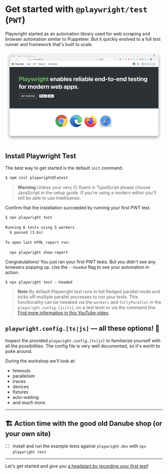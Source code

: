 # Get started with `@playwright/test` (`PWT`)

Playwright started as an automation library used for web scraping and browser automation similar to Puppeteer. But it quickly evolved to a full test runner and framework that's built to scale.

![Playwright homepage](../../assets/pwt-homepage.png)
## Install Playwright Test

The best way to get started is the default `init` command.

```bash
$ npm init playwright@latest
```
> **Warning** Unless your very (!) fluent in TypeScript please choose JavaScript in the setup guide. If you're using a modern editor you'll still be able to use Intellisense.

Confirm that the installation succeeded by running your first PWT test.

```
$ npx playwright test

Running 6 tests using 5 workers
  6 passed (3.6s)

To open last HTML report run:

  npx playwright show-report
```
Congratulations! You just ran your first PWT tests. But you didn't see any browsers popping up. Use the `--headed` flag to see your automation in action.

```
$ npx playwright test --headed
```

> **Note**
> By default Playwright test runs in full fledged parallel mode and kicks off multiple parallel processes to run your tests. This functionality can be tweaked via the `workers` and `fullyParallel` in the `playwright.config.[js|ts]`, on a test level or via the command line. [Find more information in this YouTube video](https://www.youtube.com/watch?v=fG0YePSS5iA&list=PLMZDRUOi3a8NtMq3PUS5iJc2pee38rurc&index=11).

## `playwright.config.[ts|js]` — all these options! 🤯

Inspect the provided `playwright.config.[ts|js]` to familiarize yourself with all the possibilities. The config file is very well documented, so it's worth to poke around.

During the workshop we'll look at:

- timeouts
- parallelism
- traces
- devices
- fixtures
- auto-waiting
- and much more.

-----

## 🏗️ Action time with the good old Danube shop (or your own site)

- [ ] Install and run the example tests against `playwright.dev` with `npx playwright test`

-----

Let's get started and give you [a headstart by recording your first test](./02-recording-tests.md)!

